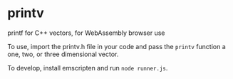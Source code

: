 # printv
printf for C++ vectors, for WebAssembly browser use

To use, import the printv.h file in your code and pass the ```printv``` function a one, two, or three dimensional vector.


To develop, install emscripten and run ```node runner.js```.